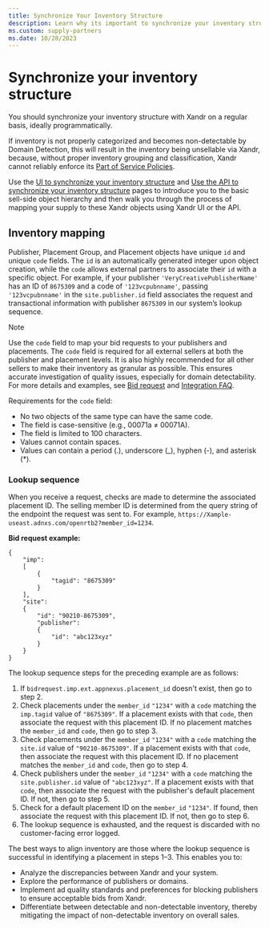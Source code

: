```yaml
---
title: Synchronize Your Inventory Structure
description: Learn why its important to synchronize your inventory structure with Xandr on a regular basis as not doing so can lead to the inventory being unsellable via Xandr.   
ms.custom: supply-partners
ms.date: 10/28/2023
---
```


# Synchronize your inventory structure

You should synchronize your inventory structure with Xandr on a regular basis, ideally programmatically.
<!-- Tight synchronization allows you to:

- Analyze discrepancies between Xandr and your system.
- Investigate publisher or domain performance.
- Enforce ad quality and publisher blocking preferences to ensure that Xandr provides acceptable bids.
- Separate detectable and non-detectable inventory so that the impact of non-detectable inventory on overall selling can mitigated. -->

If inventory is not properly categorized and becomes non-detectable by Domain Detection, this will result in the inventory being unsellable via Xandr, because, without proper inventory grouping and classification, Xandr cannot reliably enforce its [Part of Service Policies](../policies-regulations/index.yml).

Use the [UI to synchronize your inventory structure](use-the-ui-to-synchronize-your-inventory-structure.md) and [Use the API to synchronize your inventory structure](use-the-api-to-synchronize-your-inventory-structure.md) pages to introduce you to the basic sell-side object hierarchy and then walk you through the process of mapping your supply to these Xandr objects using Xandr UI or the API.

## Inventory mapping

Publisher, Placement Group, and Placement objects have unique `id` and unique `code` fields. The `id` is an automatically generated integer upon object creation, while the `code` allows external partners to associate their `id` with a specific object. For example, if your publisher `'VeryCreativePublisherName'` has an ID of `8675309` and a code of `'123vcpubnname'`, passing `'123vcpubnname'` in the `site.publisher.id` field associates the request and transactional information with publisher `8675309` in our system’s lookup sequence.

> [!NOTE]
> Use the `code` field to map your bid requests to your publishers and placements. The `code` field is required for all external sellers at both the publisher and placement levels. It is also highly recommended for all other sellers to make their inventory as granular as possible. This ensures accurate investigation of quality issues, especially for domain detectability. For more details and examples, see [Bid request](bid-request.md) and [Integration FAQ](faq-integration-process.md).
>
> Requirements for the `code` field:
>
> - No two objects of the same type can have the same code.
> - The field is case-sensitive (e.g., 00071a ≠ 00071A).
> - The field is limited to 100 characters.
> - Values cannot contain spaces.
> - Values can contain a period (.), underscore (_), hyphen (-), and asterisk (*).

### Lookup sequence

When you receive a request, checks are made to determine the associated placement ID. The selling member ID is determined from the query string of the endpoint the request was sent to. For example, `https://Xample-useast.adnxs.com/openrtb2?member_id=1234`.

**Bid request example:**

```
{
    "imp":
    [
        {
            "tagid": "8675309"
        }
    ],
    "site":
    {
        "id": "90210-8675309",
        "publisher":
        {
            "id": "abc123xyz"
        }
    }
}
```

The lookup sequence steps for the preceding example are as follows:

1. If `bidrequest.imp.ext.appnexus.placement_id` doesn't exist, then go to step 2.
1. Check placements under the `member_id` `"1234"` with a `code` matching the `imp.tagid` value of `"8675309"`. If a placement exists with that `code`, then associate the request with this placement ID. If no placement matches the `member_id` and `code`, then go to step 3.
1. Check placements under the `member_id` `"1234"` with a `code` matching the `site.id` value of `"90210-8675309"`. If a placement exists with that `code`, then associate the request with this placement ID. If no placement matches the `member_id` and `code`, then go to step 4.
1. Check publishers under the `member_id` `"1234"` with a `code` matching the `site.publisher.id` value of `"abc123xyz"`. If a placement exists with that `code`, then associate the request with the publisher's default placement ID. If not, then go to step 5.
1. Check for a default placement ID on the `member_id` `"1234"`. If found, then associate the request with this placement ID. If not, then go to step 6.
1. The lookup sequence is exhausted, and the request is discarded with no customer-facing error logged.

The best ways to align inventory are those where the lookup sequence is successful in identifying a placement in steps 1–3. This enables you to:

- Analyze the discrepancies between Xandr and your system.
- Explore the performance of publishers or domains.
- Implement ad quality standards and preferences for blocking publishers to ensure acceptable bids from Xandr.
- Differentiate between detectable and non-detectable inventory, thereby mitigating the impact of non-detectable inventory on overall sales.
